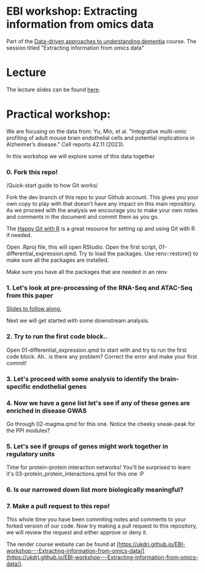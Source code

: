 # EBI workshop: Extracting information from omics data
Part of the [Data-driven approaches to understanding dementia](https://www.ebi.ac.uk/training/events/data-driven-approaches-understanding-dementia/#vf-tabs__section--tab2) course. The session titled "Extracting information from omics data"
# Lecture

The lecture slides can be found [here](Extracting%20information%20from%20omics%20data%20Lecture.pdf).

# Practical workshop:
We are focusing on the data from:
Yu, Min, et al. "Integrative multi-omic profiling of adult mouse brain endothelial cells and potential implications in Alzheimer’s disease." Cell reports 42.11 (2023).

In this workshop we will explore some of this data together

### 0. Fork this repo!
/Quick-start guide to how Git works/

Fork the dev branch of this repo to your Github account. This gives you your own copy to play with that doesn't have any impact on this main repository. As we proceed with the analysis we encourage you to make your own notes and comments in the document and commit them as you go.

The [Happy Git with R](https://happygitwithr.com/) is a great resource for setting up and using Git with R if needed.

Open .Rproj file, this will open RStudio.
Open the first script, 01-differential_expression.qmd.
Try to load the packages.
Use renv::restore() to make sure all the packages are installed.

Make sure you have all the packages that are needed in an renv

### 1. Let's look at pre-processing of the RNA-Seq and ATAC-Seq from this paper
[Slides to follow along.](https://docs.google.com/presentation/d/1MSrh01gnCiXreGWjnIFtRNezeCu32LW2NSv5sX_ZcOc/edit?usp=sharing)

Next we will get started with some downstream analysis.

### 2. Try to run the first code block..

Open 01-differential_expression.qmd to start with and try to run the first code block.
Ah.. is there any problem? Correct the error and make your first commit!

### 3. Let's proceed with some analysis to identify the brain-specific endothelial genes

### 4. Now we have a gene list let's see if any of these genes are enriched in disease GWAS

Go through 02-magma.qmd for this one.
Notice the cheeky sneak-peak for the PPI modules?

### 5. Let's see if groups of genes might work together in regulatory units

Time for protein-protein interaction networks!
You'll be surprised to learn it's 03-protein_protein_interactions.qmd for this one :P

### 6. Is our narrowed down list more biologically meaningful?
### 7. Make a pull request to this repo!
This whole time you have been commiting notes and comments to your forked version of our code. Now try making a pull request to this repository, we will review the request and either approve or deny it.


The render course website can be found at [https://ukdri.github.io/EBI-workshop---Extracting-information-from-omics-data/](https://ukdri.github.io/EBI-workshop---Extracting-information-from-omics-data/).

